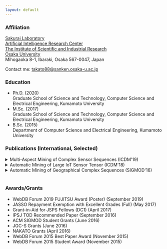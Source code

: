 ```yaml
---
layout: default
---
```


### Affiliation
[Sakurai Laboratory](https://www.dm.sanken.osaka-u.ac.jp)  
[Artificial Intelligence Research Center](https://www.sanken.osaka-u.ac.jp/organization/ai_center/)  
[The Institute of Scientific and Industrial Research](https://www.sanken.osaka-u.ac.jp/en/)  
[Osaka University](https://www.osaka-u.ac.jp/en/index.html)  
Mihogaoka 8-1, Ibaraki, Osaka 567-0047, Japan  

Contact me: <takato88@sanken.osaka-u.ac.jp>  

### Education
- Ph.D. (2020)  
    Graduate School of Science and Technology, Computer Science and Electrical Engineering, Kumamoto University
- M.Sc. (2017)  
    Graduate School of Science and Technology, Computer Science and Electrical Engineering, Kumamoto University
- B.Sc. (2015)  
    Department of Computer Science and Electrical Engineering, Kumamoto University

### Publications (International, Selected)
<details>
<summary>
Multi-Aspect Mining of Complex Sensor Sequences (ICDM'19)
</summary>
Takato Honda, Yasuko Matsubara, Ryo Neyama, Mutsumi Abe, Yasushi Sakurai: <u>``Multi-Aspect Mining of Complex Sensor Sequences”</u>, IEEE International Conference on Data Mining (ICDM), Beijing, China, November 8-11, 2019 (Full paper) (Acceptance ratio 9.08%) (to appear).
</details>

<details>
<summary>
Automatic Mining of Large IoT Sensor Tensor (ICDM'18)
</summary>
Takato Honda, Yasuko Matsubara, Yasushi Sakurai: <u>``Automatic Mining of Large IoT Sensor Tensor"</u>, IEEE International Conference on Data Mining (ICDM) Ph.D. Forum, Singapore, November 17-20, 2018.
</details>

<details>
<summary>
Automatic Mining of Geographical Complex Sequences (SIGMOD'16)
</summary>
Takato Honda: <u>``TrailMarker: Automatic Mining of Geographical Complex Sequences"</u>, ACM SIGMOD International Conference on Management of Data (SIGMOD), Ph.D. Symposium, San Francisco, USA, June 2016.
</details><br>

### Awards/Grants
- WebDB Forum 2019 FUJITSU Award (Poster) (September 2019)  
- JASSO Repayment Exemption with Excellent Grades (Full) (May 2017)  
- Grant-in-Aid for JSPS Fellows (DC1) (April 2017)  
- IPSJ TOD Recommended Paper (September 2016)  
- ACM SIGMOD Student Grants (June 2016)  
- JGC-S Grants (June 2016)  
- NAKATO Grants (April 2016)  
- WebDB Forum 2015 Best Paper Award (November 2015)  
- WebDB Forum 2015 Student Award (November 2015)  
